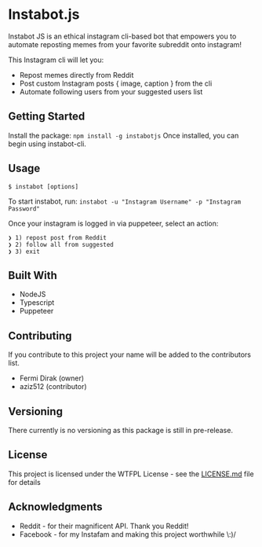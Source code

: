 # Instabot.js

Instabot JS is an ethical instagram cli-based bot that empowers you to automate reposting memes from your favorite subreddit onto instagram!

This Instagram cli will let you:
* Repost memes directly from Reddit
* Post custom Instagram posts { image, caption } from the cli
* Automate following users from your suggested users list

## Getting Started

Install the package: `npm install -g instabotjs`
Once installed, you can begin using instabot-cli.

## Usage

`$ instabot [options]`

To start instabot, run:
`instabot -u "Instagram Username" -p "Instagram Password"`

Once your instagram is logged in via puppeteer, select an action:
```
❯ 1) repost post from Reddit
❯ 2) follow all from suggested
❯ 3) exit
```

## Built With

* NodeJS
* Typescript
* Puppeteer

## Contributing

If you contribute to this project your name will be added to the contributors list.

* Fermi Dirak (owner)
* aziz512 (contributor)

## Versioning

There currently is no versioning as this package is still in pre-release.

## License

This project is licensed under the WTFPL License - see the [LICENSE.md](LICENSE.md) file for details

## Acknowledgments

* Reddit - for their magnificent API. Thank you Reddit!
* Facebook - for my Instafam and making this project worthwhile \\:)/
